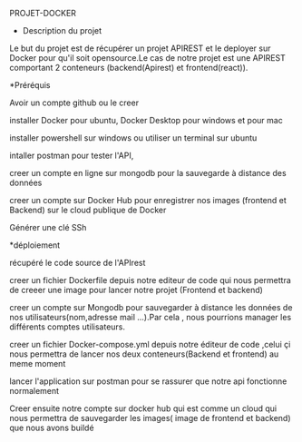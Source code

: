PROJET-DOCKER


* Description du projet

Le but du projet est de récupérer un projet APIREST et le deployer sur Docker pour qu'il soit opensource.Le cas de notre projet est une APIREST comportant 2 conteneurs (backend(Apirest) et frontend(react)).

*Préréquis 

Avoir un compte github ou le creer

installer Docker pour ubuntu, Docker Desktop pour windows et pour mac 

installer  powershell sur windows ou utiliser un terminal sur ubuntu

intaller postman pour tester l'API,

creer un compte en ligne sur mongodb pour la sauvegarde à distance des données

creer un compte sur Docker Hub  pour enregistrer nos images (frontend et Backend) sur le cloud publique de Docker

Générer une clé SSh 


*déploiement

 récupéré le code source de l'APIrest 
 
 creer un fichier  Dockerfile depuis notre editeur de code qui nous permettra de creeer une image pour lancer notre projet (Frontend et backend)
 
 creer un compte sur Mongodb pour sauvegarder à distance les données de nos utilisateurs(nom,adresse mail ...).Par cela , nous pourrions manager les différents comptes utilisateurs.
 
 creer un fichier Docker-compose.yml depuis notre éditeur de code ,celui çi nous permettra de lancer nos deux conteneurs(Backend et frontend) au meme moment
 
 lancer l'application sur postman pour se rassurer que notre api fonctionne normalement
 
 Creer ensuite notre compte sur docker hub qui est comme un cloud qui nous permettra de sauvegarder les images( image de frontend et backend) que nous avons buildé 
 
 




